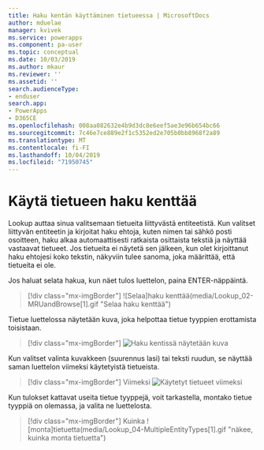 ```yaml
---
title: Haku kentän käyttäminen tietueessa | MicrosoftDocs
author: mduelae
manager: kvivek
ms.service: powerapps
ms.component: pa-user
ms.topic: conceptual
ms.date: 10/03/2019
ms.author: mkaur
ms.reviewer: ''
ms.assetid: ''
search.audienceType:
- enduser
search.app:
- PowerApps
- D365CE
ms.openlocfilehash: 008aa082632e4b9d3dc8e6eef5ae3e96b654bc66
ms.sourcegitcommit: 7c46e7ce889e2f1c5352ed2e705b0bb8968f2a89
ms.translationtype: MT
ms.contentlocale: fi-FI
ms.lasthandoff: 10/04/2019
ms.locfileid: "71950745"
---
```

#  <a name="use-the-lookup-field-on-a-record"></a>Käytä tietueen haku kenttää

Lookup auttaa sinua valitsemaan tietueita liittyvästä entiteetistä. Kun valitset liittyvän entiteetin ja kirjoitat haku ehtoja, kuten nimen tai sähkö posti osoitteen, haku alkaa automaattisesti ratkaista osittaista tekstiä ja näyttää vastaavat tietueet. Jos tietueita ei näytetä sen jälkeen, kun olet kirjoittanut haku ehtojesi koko tekstin, näkyviin tulee sanoma, joka määrittää, että tietueita ei ole.

Jos haluat selata hakua, kun näet tulos luettelon, paina ENTER-näppäintä.

  > [!div class="mx-imgBorder"]
  > ![Selaa]haku kenttää(media/Lookup_02-MRUandBrowse[1].gif "Selaa haku kenttää")  
 
Tietue luettelossa näytetään kuva, joka helpottaa tietue tyyppien erottamista toisistaan.

  > [!div class="mx-imgBorder"]
  > ![Haku kentissä näytetään kuva](media/Lookup_03-MRU_Entity_Images_56[1].png "haku kentissä näytetään kuva")  


Kun valitset valinta kuvakkeen (suurennus lasi) tai teksti ruudun, se näyttää saman luettelon viimeksi käytetyistä tietueista.

  > [!div class="mx-imgBorder"]
  > Viimeksi ![Käytetyt tietueet viimeksi](media/ConsistentEntry[1].gif "Käytetyt tietueet")  
  
  
Kun tulokset kattavat useita tietue tyyppejä, voit tarkastella, montako tietue tyyppiä on olemassa, ja valita ne luettelosta.

  > [!div class="mx-imgBorder"]
  > Kuinka ![monta]tietuetta(media/Lookup_04-MultipleEntityTypes[1].gif "näkee, kuinka monta tietuetta")  
